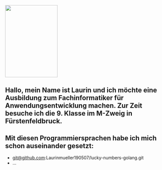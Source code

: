 


<img src="passfoto.jpg" width="169" height="233">


## Hallo, mein Name ist Laurin und ich möchte eine Ausbildung zum Fachinformatiker für Anwendungsentwicklung machen. Zur Zeit besuche ich die 9. Klasse im M-Zweig in Fürstenfeldbruck.

## Mit diesen Programmiersprachen habe ich mich schon auseinander gesetzt:

- git@github.com:Laurinmueller190507/lucky-numbers-golang.git
- ...

